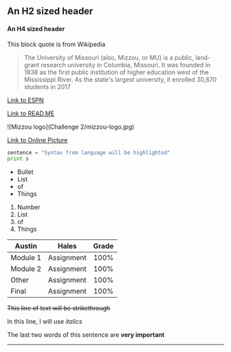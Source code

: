 ## An H2 sized header
#### An H4 sized header

This block quote is from Wikipedia
>The University of Missouri (also, Mizzou, or MU) is a public, land-grant research university in Columbia, Missouri.
>It was founded in 1838 as the first public institution of higher education west of the Mississippi River.
>As the state's largest university, it enrolled 30,870 students in 2017


[Link to ESPN](http://www.espn.com)


[Link to READ.ME](README.md)


![Mizzou logo](Challenge 2/mizzou-logo.jpg)

[Link to Online Picture](https://encrypted-tbn0.gstatic.com/images?q=tbn:ANd9GcTrQOdH7TgvF6C3M-u8ls42YIJlx2Uf248x6FCTSEsSN_WjKbnX)


```python
sentence = "Syntax from language will be highlighted"
print s
```

*  Bullet
*  List
*  of
*  Things


1. Number
2. List
3. of
4. Things

|Austin   |Hales     |Grade   |
|---------|:--------:|-------:|
|Module 1 |Assignment|    100%|
|Module 2 |Assignment|    100%|
|Other    |Assignment|    100%|
|Final    |Assignment|    100%|

~~This line of text will be strikethrough~~

In this line, I will use *italics*

The last two words of this sentence are **very important**

_________

